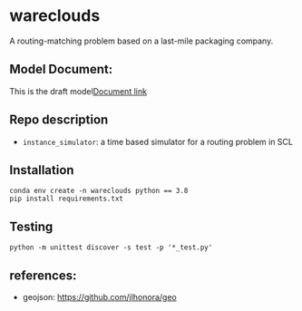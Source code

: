 # wareclouds

A routing-matching problem based on a last-mile packaging company. 

## Model Document:

This is the draft model[Document link](https://docs.google.com/document/d/1xxclX25x7ZDsFTNH5HokJynFYm2ozWYLvMHuJ1nScpU/edit#heading=h.hhqswrq0xj4b])

## Repo description 

 - `instance_simulator`: a time based simulator for a routing problem in SCL

## Installation 
    conda env create -n wareclouds python == 3.8
    pip install requirements.txt 


## Testing

    python -m unittest discover -s test -p '*_test.py'


## references: 
- geojson: https://github.com/jlhonora/geo


